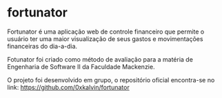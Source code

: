 # fortunator

Fortunator é uma aplicação web de controle financeiro que permite o usuário ter uma maior visualização de seus gastos e movimentações financeiras do dia-a-dia.

Fotunator foi criado como método de avaliação para a matéria de Engenharia de Software II da Faculdade Mackenzie.

O projeto foi desenvolvido em grupo, o repositório oficial encontra-se no link: https://github.com/0xkalvin/fortunator
